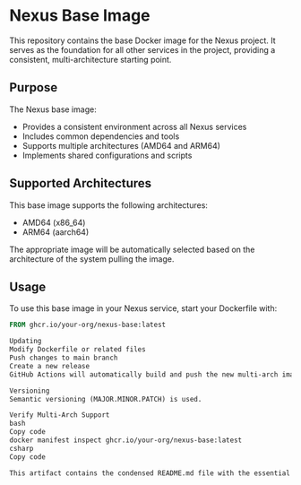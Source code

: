 # Nexus Base Image

This repository contains the base Docker image for the Nexus project. It serves as the foundation for all other services in the project, providing a consistent, multi-architecture starting point.

## Purpose

The Nexus base image:
- Provides a consistent environment across all Nexus services
- Includes common dependencies and tools
- Supports multiple architectures (AMD64 and ARM64)
- Implements shared configurations and scripts

## Supported Architectures

This base image supports the following architectures:
- AMD64 (x86_64)
- ARM64 (aarch64)

The appropriate image will be automatically selected based on the architecture of the system pulling the image.

## Usage

To use this base image in your Nexus service, start your Dockerfile with:

```dockerfile
FROM ghcr.io/your-org/nexus-base:latest

Updating
Modify Dockerfile or related files
Push changes to main branch
Create a new release
GitHub Actions will automatically build and push the new multi-arch image.

Versioning
Semantic versioning (MAJOR.MINOR.PATCH) is used.

Verify Multi-Arch Support
bash
Copy code
docker manifest inspect ghcr.io/your-org/nexus-base:latest
csharp
Copy code

This artifact contains the condensed README.md file with the essential information for your Nexus base image repository. You can now use this file in your repository, providing just the necessary details for internal use and AI agents.
